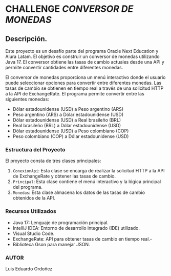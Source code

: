 # CHALLENGE _CONVERSOR DE MONEDAS_

## Descripción.
Este proyecto es un desafío parte del programa Oracle Next Education y Alura Latam. El objetivo es construir un conversor de monedas utilizando Java 17. El conversor obtiene las tasas de cambio actuales desde una API y permite convertir cantidades entre diferentes monedas.

El conversor de monedas proporciona un menú interactivo donde el usuario puede seleccionar opciones para convertir entre diferentes monedas. Las tasas de cambio se obtienen en tiempo real a través de una solicitud HTTP a la API de ExchangeRate. El programa permite convertir entre las siguientes monedas:

- Dólar estadounidense (USD) a Peso argentino (ARS)
- Peso argentino (ARS) a Dólar estadounidense (USD)
- Dólar estadounidense (USD) a Real brasileño (BRL)
- Real brasileño (BRL) a Dólar estadounidense (USD)
- Dólar estadounidense (USD) a Peso colombiano (COP)
- Peso colombiano (COP) a Dólar estadounidense (USD)


### Estructura del Proyecto
El proyecto consta de tres clases principales:

1. `ConexionApi`: Esta clase se encarga de realizar la solicitud HTTP a la API de ExchangeRate y obtener las tasas de cambio.
2. `Principal`: Esta clase contiene el menú interactivo y la lógica principal del programa.
3. `Monedas`: Esta clase almacena los datos de las tasas de cambio obtenidos de la API.


### Recursos Utilizados
- Java 17: Lenguaje de programación principal.
- IntelliJ IDEA: Entorno de desarrollo integrado (IDE) utilizado.
- Visual Studio Code.
- ExchangeRate: API para obtener tasas de cambio en tiempo real.-
- Biblioteca Gson para manejar JSON.



### AUTOR

Luis Eduardo Ordoñez




